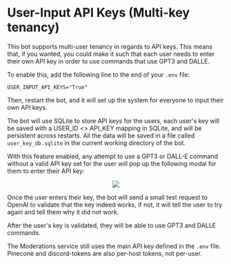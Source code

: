 # User-Input API Keys (Multi-key tenancy)  
This bot supports multi-user tenancy in regards to API keys. This means that, if you wanted, you could make it such that each user needs to enter their own API key in order to use commands that use GPT3 and DALLE.  
  
To enable this, add the following line to the end of your `.env` file:  
```env  
USER_INPUT_API_KEYS="True"  
```  
  
Then, restart the bot, and it will set up the system for everyone to input their own API keys.   
  
The bot will use SQLite to store API keys for the users, each user's key will be saved with a USER_ID <> API_KEY mapping in SQLite, and will be persistent across restarts. All the data will be saved in a file called `user_key_db.sqlite` in the current working directory of the bot.  
  
With this feature enabled, any attempt to use a GPT3 or DALL-E command without a valid API key set for the user will pop up the following modal for them to enter their API key:  
  
<center><img src="https://i.imgur.com/ZDScoWk.png"/></center>  
  
Once the user enters their key, the bot will send a small test request to OpenAI to validate that the key indeed works, if not, it will tell the user to try again and tell them why it did not work.  
  
After the user's key is validated, they will be able to use GPT3 and DALLE commands.  
  
The Moderations service still uses the main API key defined in the `.env` file. Pinecone and discord-tokens are also per-host tokens, not per-user.  
  